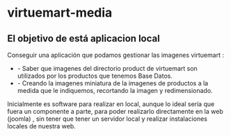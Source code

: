 # virtuemart-media
## El objetivo de está aplicacion local
Conseguir una aplicación que podamos gestionar las imagenes virtuemart :
<ul>
    <li>- Saber que imagenes del directorio product de virtuemart son utilizados por los productos que tenemos Base Datos.</li>
    <li>- Creando la imagenes miniatura de la imagenes de productos a la medida que le indiquemos, recortando la imagen y redimensionado.</li>
</ul>
Inicialmente es software para realizar en local, aunque lo ideal sería que fuera un componente a parte, para poder realizarlo directamente en la web (joomla) , sin tener que tener un servidor local y realizar instalaciones locales de nuestra web.
